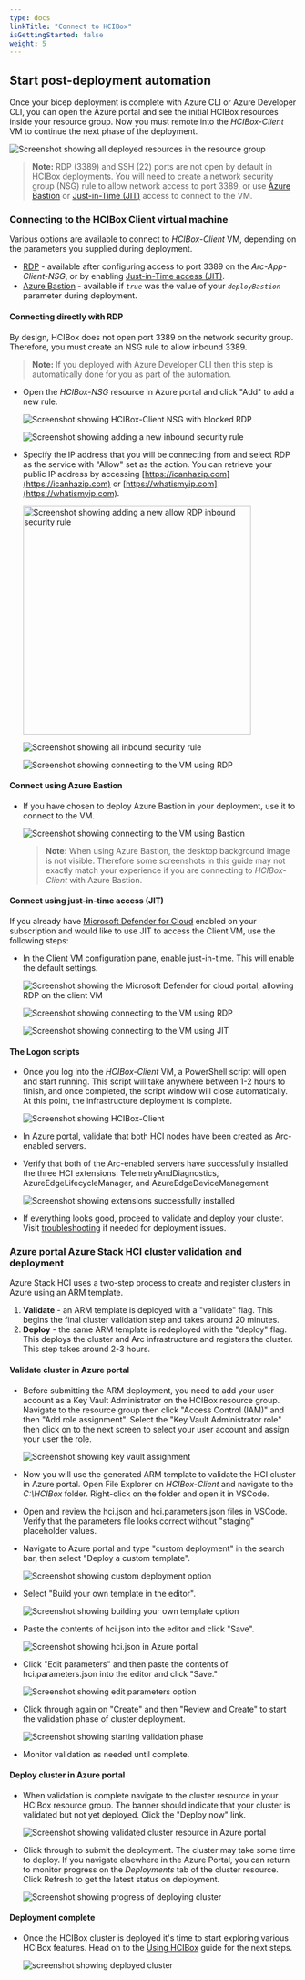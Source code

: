 ```yaml
---
type: docs
linkTitle: "Connect to HCIBox"
isGettingStarted: false
weight: 5
---
```


## Start post-deployment automation

Once your bicep deployment is complete with Azure CLI or Azure Developer CLI, you can open the Azure portal and see the initial HCIBox resources inside your resource group. Now you must remote into the _HCIBox-Client_ VM to continue the next phase of the deployment.

  ![Screenshot showing all deployed resources in the resource group](./deployed_resources.png)

   > **Note:** RDP (3389) and SSH (22) ports are not open by default in HCIBox deployments. You will need to create a network security group (NSG) rule to allow network access to port 3389, or use [Azure Bastion](https://learn.microsoft.com/azure/bastion/bastion-overview) or [Just-in-Time (JIT)](https://learn.microsoft.com/azure/defender-for-cloud/just-in-time-access-usage?tabs=jit-config-asc%2Cjit-request-asc) access to connect to the VM.

### Connecting to the HCIBox Client virtual machine

Various options are available to connect to _HCIBox-Client_ VM, depending on the parameters you supplied during deployment.

- [RDP](#connecting-directly-with-rdp) - available after configuring access to port 3389 on the _Arc-App-Client-NSG_, or by enabling [Just-in-Time access (JIT)](#connect-using-just-in-time-access-jit).
- [Azure Bastion](#connect-using-azure-bastion) - available if *`true`* was the value of your _`deployBastion`_ parameter during deployment.

#### Connecting directly with RDP

By design, HCIBox does not open port 3389 on the network security group. Therefore, you must create an NSG rule to allow inbound 3389.

  > **Note:** If you deployed with Azure Developer CLI then this step is automatically done for you as part of the automation.

- Open the _HCIBox-NSG_ resource in Azure portal and click "Add" to add a new rule.

  ![Screenshot showing HCIBox-Client NSG with blocked RDP](./rdp_nsg_blocked.png)

  ![Screenshot showing adding a new inbound security rule](./nsg_add_rule.png)

- Specify the IP address that you will be connecting from and select RDP as the service with "Allow" set as the action. You can retrieve your public IP address by accessing [https://icanhazip.com](https://icanhazip.com) or [https://whatismyip.com](https://whatismyip.com).

  <img src="./nsg_add_rdp_rule.png" alt="Screenshot showing adding a new allow RDP inbound security rule" width="400">

  ![Screenshot showing all inbound security rule](./rdp_nsg_all_rules.png)

  ![Screenshot showing connecting to the VM using RDP](./rdp_connect.png)

#### Connect using Azure Bastion

- If you have chosen to deploy Azure Bastion in your deployment, use it to connect to the VM.

  ![Screenshot showing connecting to the VM using Bastion](./bastion_connect.png)

  > **Note:** When using Azure Bastion, the desktop background image is not visible. Therefore some screenshots in this guide may not exactly match your experience if you are connecting to _HCIBox-Client_ with Azure Bastion.

#### Connect using just-in-time access (JIT)

If you already have [Microsoft Defender for Cloud](https://learn.microsoft.com/azure/defender-for-cloud/just-in-time-access-usage?tabs=jit-config-asc%2Cjit-request-asc) enabled on your subscription and would like to use JIT to access the Client VM, use the following steps:

- In the Client VM configuration pane, enable just-in-time. This will enable the default settings.

  ![Screenshot showing the Microsoft Defender for cloud portal, allowing RDP on the client VM](./jit_allowing_rdp.png)

  ![Screenshot showing connecting to the VM using RDP](./rdp_connect.png)

  ![Screenshot showing connecting to the VM using JIT](./jit_rdp_connect.png)

#### The Logon scripts

- Once you log into the _HCIBox-Client_ VM, a PowerShell script will open and start running. This script will take anywhere between 1-2 hours to finish, and once completed, the script window will close automatically. At this point, the infrastructure deployment is complete.

  ![Screenshot showing _HCIBox-Client_](./automation.png)

- In Azure portal, validate that both HCI nodes have been created as Arc-enabled servers.

- Verify that both of the Arc-enabled servers have successfully installed the three HCI extensions: TelemetryAndDiagnostics, AzureEdgeLifecycleManager, and AzureEdgeDeviceManagement

  ![Screenshot showing extensions successfully installed](./extensions_installed.png)

- If everything looks good, proceed to validate and deploy your cluster. Visit [troubleshooting](/azure_jumpstart_hcibox/troubleshooting/) if needed for deployment issues.

### Azure portal Azure Stack HCI cluster validation and deployment

Azure Stack HCI uses a two-step process to create and register clusters in Azure using an ARM template.

  1. **Validate** - an ARM template is deployed with a "validate" flag. This begins the final cluster validation step and takes around 20 minutes.
  2. **Deploy** - the same ARM template is redeployed with the "deploy" flag. This deploys the cluster and Arc infrastructure and registers the cluster. This step takes around 2-3 hours.

#### Validate cluster in Azure portal

- Before submitting the ARM deployment, you need to add your user account as a Key Vault Administrator on the HCIBox resource group. Navigate to the resource group then click "Access Control (IAM)" and then "Add role assignment". Select the "Key Vault Administrator role" then click on to the next screen to select your user account and assign your user the role.

  ![Screenshot showing key vault assignment](./key_vault_rbac.png)

- Now you will use the generated ARM template to validate the HCI cluster in Azure portal. Open File Explorer on _HCIBox-Client_ and navigate to the _C:\HCIBox_ folder. Right-click on the folder and open it in VSCode.

- Open and review the hci.json and hci.parameters.json files in VSCode. Verify that the parameters file looks correct without "staging" placeholder values.

- Navigate to Azure portal and type "custom deployment" in the search bar, then select "Deploy a custom template".

  ![Screenshot showing custom deployment option](./deploy_custom_template.png)

- Select "Build your own template in the editor".

  ![Screenshot showing building your own template option](./build_your_own_template.png)

- Paste the contents of hci.json into the editor and click "Save".

  ![Screenshot showing hci.json in Azure portal](./save_template.png)

- Click "Edit parameters" and then paste the contents of hci.parameters.json into the editor and click "Save."

  ![Screenshot showing edit parameters option](./edit_parameters.png)

- Click through again on "Create" and then "Review and Create" to start the validation phase of cluster deployment.

  ![Screenshot showing starting validation phase](./validation_in_progress.png)

- Monitor validation as needed until complete.

#### Deploy cluster in Azure portal

- When validation is complete navigate to the cluster resource in your HCIBox resource group. The banner should indicate that your cluster is validated but not yet deployed. Click the "Deploy now" link.

  ![Screenshot showing validated cluster resource in Azure portal](./validated_cluster_resource.png)

- Click through to submit the deployment. The cluster may take some time to deploy. If you navigate elsewhere in the Azure Portal, you can return to monitor progress on the _Deployments_ tab of the cluster resource. Click Refresh to get the latest status on deployment.

  ![Screenshot showing progress of deploying cluster](./cluster_deployment_progress.png)

#### Deployment complete

- Once the HCIBox cluster is deployed it's time to start exploring various HCIBox features. Head on to the [Using HCIBox](/azure_stack_hcibox/using_hcibox) guide for the next steps.

  ![screenshot showing deployed cluster](./cluster_detail.png)

